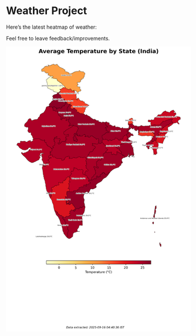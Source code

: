 # Weather Project

Here’s the latest heatmap of weather:

Feel free to leave feedback/improvements.

![India Heatmap](docs/assets/india_heatmap.png?v=C89CEE)
